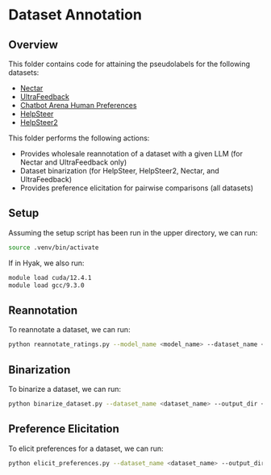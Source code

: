 # Dataset Annotation

## Overview

This folder contains code for attaining the pseudolabels for the following datasets:
- [Nectar](https://huggingface.co/datasets/berkeley-nest/Nectar)
- [UltraFeedback](https://huggingface.co/datasets/openbmb/UltraFeedback)
- [Chatbot Arena Human Preferences](https://huggingface.co/datasets/lmarena-ai/arena-human-preference-100k)
- [HelpSteer](https://huggingface.co/datasets/nvidia/HelpSteer)
- [HelpSteer2](https://huggingface.co/datasets/nvidia/HelpSteer2)

This folder performs the following actions:
- Provides wholesale reannotation of a dataset with a given LLM (for Nectar and UltraFeedback only)
- Dataset binarization (for HelpSteer, HelpSteer2, Nectar, and UltraFeedback)
- Provides preference elicitation for pairwise comparisons (all datasets)

## Setup
Assuming the setup script has been run in the upper directory, we can run:
```bash
source .venv/bin/activate
```

If in Hyak, we also run:
```bash
module load cuda/12.4.1 
module load gcc/9.3.0
```

## Reannotation

To reannotate a dataset, we can run:
```bash
python reannotate_ratings.py --model_name <model_name> --dataset_name <dataset_name> --output_dir <output_dir>
```

## Binarization

To binarize a dataset, we can run:
```bash
python binarize_dataset.py --dataset_name <dataset_name> --output_dir <output_dir>
```

## Preference Elicitation

To elicit preferences for a dataset, we can run:
```bash
python elicit_preferences.py --dataset_name <dataset_name> --output_dir <output_dir>
```
